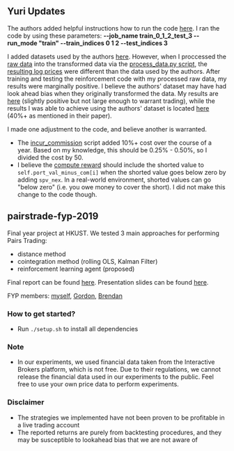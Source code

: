 ## Yuri Updates

The authors added helpful instructions how to run the code [here](https://github.com/ScrapeWithYuri/pairstrade-fyp-2019/blob/master/model/README.md). I ran the code by using these parameters: **--job_name train_0_1_2_test_3 --run_mode "train" --train_indices 0 1 2 --test_indices 3**

I added datasets used by the authors [here](https://github.com/ScrapeWithYuri/pairstrade-fyp-2019/tree/master/model/dataset/nyse-daily-transformed-old). However, when I proccessed the [raw data](https://github.com/ScrapeWithYuri/pairstrade-fyp-2019/tree/master/model/dataset/nyse-daily-trimmed-same-length) into the transformed data via the [process_data.py script](https://github.com/ScrapeWithYuri/pairstrade-fyp-2019/blob/master/process_data/process_data.py), the [resulting log prices](https://github.com/ScrapeWithYuri/pairstrade-fyp-2019/tree/master/model/dataset/nyse-daily-transformed) were different than the data used by the authors. After training and testing the reinforcement code with my processed raw data, my results were marginally positive. I believe the authors' dataset may have had look ahead bias when they originally transformed the data. My results are [here](https://github.com/ScrapeWithYuri/pairstrade-fyp-2019/tree/master/model/logging/train_0_1_2_test_3/plots) (slightly positive but not large enough to warrant trading), while the results I was able to achieve using the authors' dataset is located [here](https://github.com/ScrapeWithYuri/pairstrade-fyp-2019/tree/master/model/logging/train_0_1_2_test_3/plots_old) (40%+ as mentioned in their paper).

I made one adjustment to the code, and believe another is warranted.

- The [incur_commission](https://github.com/ScrapeWithYuri/pairstrade-fyp-2019/blob/master/model/trading_env.py#L112) script added 10%+ cost over the course of a year. Based on my knowledge, this should be 0.25% - 0.50%, so I divided the cost by 50.
- I believe the [compute reward](https://github.com/ScrapeWithYuri/pairstrade-fyp-2019/blob/master/model/trading_env.py#L175) should include the shorted value to `self.port_val_minus_com[i]` when the shorted value goes below zero by adding `spv_nex`. In a real-world environment, shorted values can go "below zero" (i.e. you owe money to cover the short). I did not make this change to the code though.

## pairstrade-fyp-2019
Final year project at HKUST. We tested 3 main approaches for performing Pairs Trading: 
- distance method
- cointegration method (rolling OLS, Kalman Filter)
- reinforcement learning agent (proposed)

Final report can be found [here](https://github.com/wywongbd/statistical-arbitrage-18-19/blob/master/reports/FYP_Final_Report_LZ2.pdf).
Presentation slides can be found [here](https://github.com/wywongbd/statistical-arbitrage-18-19/blob/master/reports/FYP_Final_Presentation.pdf).

FYP members: [myself](https://github.com/wywongbd), [Gordon](https://github.com/GordonCW), [Brendan](https://github.com/thambrendan)

### How to get started?
- Run `./setup.sh` to install all dependencies

### Note
- In our experiments, we used financial data taken from the Interactive Brokers platform, which is not free. Due to their regulations, we cannot release the financial data used in our experiments to the public. Feel free to use your own price data to perform experiments. 

### Disclaimer
- The strategies we implemented have not been proven to be profitable in a live trading account
- The reported returns are purely from backtesting procedures, and they may be susceptible to lookahead bias that we are not aware of
